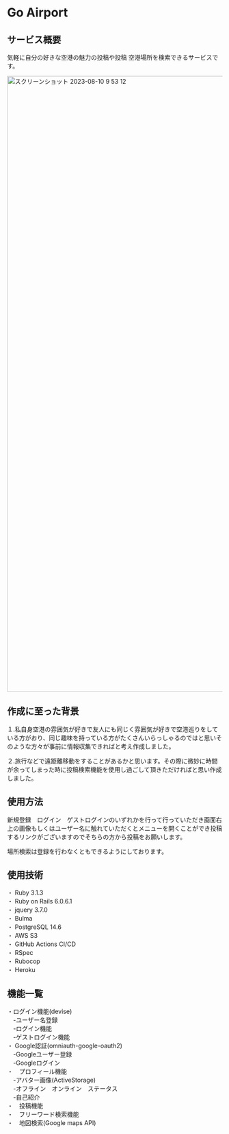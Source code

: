 # Go Airport

## サービス概要
気軽に自分の好きな空港の魅力の投稿や投稿 空港場所を検索できるサービスです。

<img width="1436" alt="スクリーンショット 2023-08-10 9 53 12" src="https://github.com/uno-teppei/Work/assets/102563081/9b71504e-d19c-4b5e-8720-7e61203cbceb">


## 作成に至った背景
１.私自身空港の雰囲気が好きで友人にも同じく雰囲気が好きで空港巡りをしている方がおり、同じ趣味を持っている方がたくさんいらっしゃるのではと思いそのような方々が事前に情報収集できればと考え作成しました。

２.旅行などで遠距離移動をすることがあるかと思います。その際に微妙に時間が余ってしまった時に投稿検索機能を使用し過ごして頂きただければと思い作成しました。

## 使用方法
新規登録　ログイン　ゲストログインのいずれかを行って行っていただき画面右上の画像もしくはユーザー名に触れていただくとメニューを開くことができ投稿するリンクがございますのでそちらの方から投稿をお願いします。<br>

場所検索は登録を行わなくともできるようにしております。
## 使用技術
・ Ruby 3.1.3<br>
・ Ruby on Rails 6.0.6.1<br>
・ jquery 3.7.0<br>
・ Bulma<br>
・ PostgreSQL 14.6<br>
・ AWS S3<br>
・ GitHub Actions CI/CD<br>
・ RSpec<br>
・ Rubocop<br>
・ Heroku<br>

## 機能一覧
・ログイン機能(devise)<br>
　-ユーザー名登録<br>
　-ログイン機能<br>
　-ゲストログイン機能<br>
・ Google認証(omniauth-google-oauth2)<br>
　-Googleユーザー登録<br>
　-Googleログイン<br>
・　プロフィール機能<br>
　-アバター画像(ActiveStorage)<br>
　-オフライン　オンライン　ステータス<br>
　-自己紹介<br>
・　投稿機能<br>
・　フリーワード検索機能<br>
・　地図検索(Google maps API)<br>
